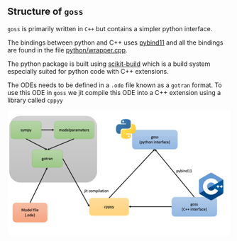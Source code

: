 ## Structure of `goss`

`goss` is primarily written in `C++` but contains a simpler python interface.

The bindings between python and C++ uses [pybind11](https://pybind11.readthedocs.io/en/stable/) and all the bindings are found in the file [python/wrapper.cpp](python/wrapper.cpp).

The python package is built using [scikit-build](https://scikit-build.readthedocs.io/en/latest/index.html) which is a build system especially suited for python code with C++ extensions.

The ODEs needs to be defined in a `.ode` file known as a `gotran` format. To use this ODE in `goss` we jit compile this ODE into a C++ extension using a library called `cppyy`

![_](_static/components.png)
